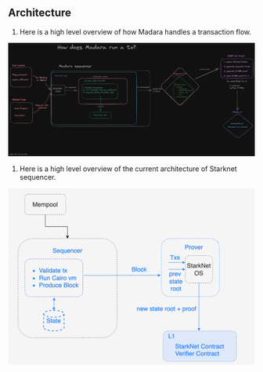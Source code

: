 ## Architecture

1. Here is a high level overview of how Madara handles a transaction flow.

![madara transaction flow](./images/madara-tx-flow.png)

1. Here is a high level overview of the current architecture of Starknet
   sequencer.

![](./images/starknet-sequencer-architecture.png)
